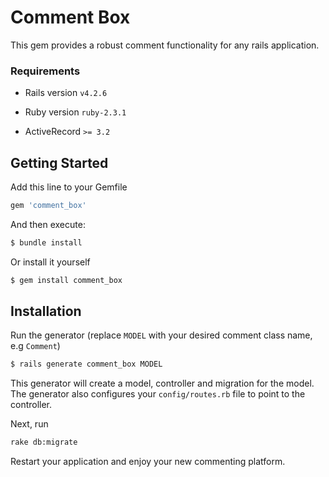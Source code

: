 # Comment Box
This gem  provides a robust comment functionality for any rails application.

### Requirements
* Rails version
`v4.2.6`

* Ruby version
`ruby-2.3.1`

* ActiveRecord
`>= 3.2`

## Getting Started

Add this line to your Gemfile

```bash
gem 'comment_box'
```

And then execute:

```bash
$ bundle install
```

Or install it yourself

```bash
$ gem install comment_box
```
## Installation

Run the generator (replace `MODEL` with your desired comment class name, e.g `Comment`)

```bash
$ rails generate comment_box MODEL
```

This generator will create a model, controller and migration for the model.
The generator also configures your `config/routes.rb` file to point to the controller.

Next, run

```bash
rake db:migrate
```

Restart your application and enjoy your new commenting platform.
